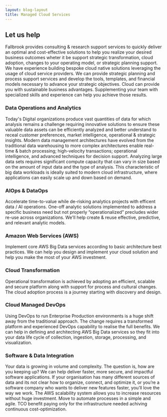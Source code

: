 ```yaml
---
layout: blog-layout
title: Managed Cloud Services
---
```

## Let us help

Fallbrook provides consulting & research support services to quickly deliver an optimal and cost-effective solutions to help you realize your desired business outcomes wheter it be support strategic transformation, cloud adoption, changes to your operating model, or strategic planning support.  We have experience building bespoke cloud native solutions leveraging the usage of cloud service providers.  We can provide strategic planning and process support services and develop the tools, templates, and financial models necessary to advance your strategic objectives.  Cloud can provide you with sustainable business advantages. Supplementing your team with specialized skills and experience can help you achieve those results.

### Data Operations and Analytics
 Today's Digital organizations produce vast quantities of data for which analysis remains a challenge requiring innovative solutions to ensure these valuable data assets can be efficiently analyzed and better understand to receal customer preferences, market intelligence, operational & strategic insights.  Modern data management architectures have evolved from the traditional data warehousing to more complex architectures enable real-time & batch processing; high-velocity transactions; operational intelligence, and advanced techniques for decision support.  Analyzing large data sets requires significant compute capacity that can vary in size based on the amount of input data and the type of analysis. This characteristic of big data workloads is ideally suited to modern cloud infrastructure, where applications can easily scale up and down based on demand.

### AIOps & DataOps
Accelerate time-to-value while de-risking analytics projects with efficent data / AI operations.  One-off analytic solutions implemented to address a specific business need but not properly “operationalized” precludes wider re-use across organizations.  We'll help create & reuse effective, predictive, and relevant analytic models.

### Amazon Web Services (AWS)
Implement core AWS Big Data services according to basic architecture best practices.  We can help you design and implement your cloud solution and help you make the most of your AWS investment.

### Cloud Transformation
Operational transformation is achieved by adopting an efficient, scalable and secure platform along with support for process and cultural changes. The cloud adoption process is a journey starting with discovery and design.

### Cloud Managed DevOps
Using DevOps to run Enterprise Production environments is a huge shift away from the traditional approach. The change requires a transformed platform and experienced DevOps capability to realise the full benefits. We can help in defining and architecting AWS Big Data services so they fit into your data life cycle of collection, ingestion, storage, processing, and visualization.

### Software & Data Integration
Your data is growing in volume and complexity. The question is, how are you keeping up?  We can help deliver faster, more secure, and impactful software applications. If your organisation has many different sources of data and its not clear how to organize, connect, and optimize it, or you’re a software company who wants to deliver new features faster, you’ll love the way we work.  The AWS scalability system allows you to increase resources without huge investment.  Move to automate processes in a simple and agile.  TCO benefit paying only for the infrastructure needed achiving continuous cost-optimization.

